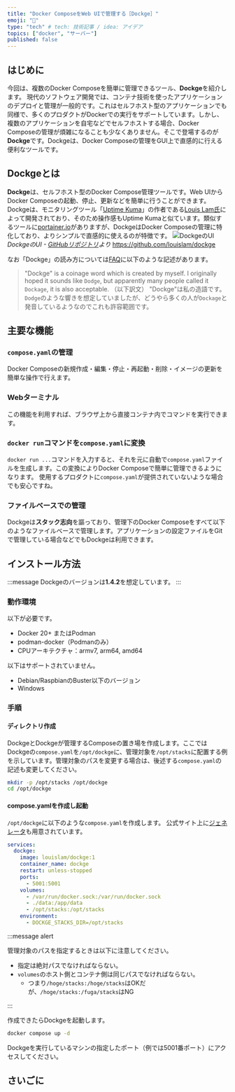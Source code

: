 ```yaml
---
title: "Docker ComposeをWeb UIで管理する［Dockge］"
emoji: "🐳"
type: "tech" # tech: 技術記事 / idea: アイデア
topics: ["docker", "サーバー"]
published: false
---
```


## はじめに

今回は、複数のDocker Composeを簡単に管理できるツール、**Dockge**を紹介します。
現代のソフトウェア開発では、コンテナ技術を使ったアプリケーションのデプロイと管理が一般的です。これはセルフホスト型のアプリケーションでも同様で、多くのプロダクトがDockerでの実行をサポートしています。しかし、複数のアプリケーションを自宅などでセルフホストする場合、Docker Composeの管理が煩雑になることも少なくありません。そこで登場するのが**Dockge**です。Dockgeは、Docker Composeの管理をGUI上で直感的に行える便利なツールです。

## Dockgeとは

**Dockge**は、セルフホスト型のDocker Compose管理ツールです。Web UIからDocker Composeの起動、停止、更新などを簡単に行うことができます。Dockgeは、モニタリングツール「[Uptime Kuma](https://github.com/louislam/uptime-kuma)」の作者である[Louis Lam氏](https://github.com/louislam)によって開発されており、そのため操作感もUptime Kumaと似ています。類似するツールに[portainer.io](https://www.portainer.io/)がありますが、DockgeはDocker Composeの管理に特化しており、よりシンプルで直感的に使えるのが特徴です。
![DockgeのUI](https://storage.googleapis.com/zenn-user-upload/c3b785f54906-20240815.png)
_DockgeのUI - [GitHubリポジトリ](https://github.com/louislam/dockge)より_
https://github.com/louislam/dockge

なお「Dockge」の読み方については[FAQ](https://github.com/louislam/dockge?tab=readme-ov-file#faq)に以下のような記述があります。

> "Dockge" is a coinage word which is created by myself. I originally hoped it sounds like `Dodge`, but apparently many people called it `Dockage`, it is also acceptable.
> （以下訳文）
> "Dockge"は私の造語です。`Dodge`のような響きを想定していましたが、どうやら多くの人が`Dockage`と発音しているようなのでこれも許容範囲です。

## 主要な機能

### `compose.yaml`の管理

Docker Composeの新規作成・編集・停止・再起動・削除・イメージの更新を簡単な操作で行えます。

<!--TODO:操作のGIF画像を入れる-->

### Webターミナル

この機能を利用すれば、ブラウザ上から直接コンテナ内でコマンドを実行できます。

<!--TODO:操作のGIF画像を入れる-->

### `docker run`コマンドを`compose.yaml`に変換

`docker run ...`コマンドを入力すると、それを元に自動で`compose.yaml`ファイルを生成します。この変換によりDocker Composeで簡単に管理できるようになります。
使用するプロダクトに`compose.yaml`が提供されていないような場合でも安心ですね。

<!--TODO:操作のGIF画像を入れる-->

### ファイルベースでの管理

Dockgeは**スタック志向**を謳っており、管理下のDocker Composeをすべて以下のようなファイルベースで管理します。アプリケーションの設定ファイルをGitで管理している場合などでもDockgeは利用できます。

<!--TODO:ディレクトリのtreeを入れる-->

## インストール方法

:::message
Dockgeのバージョンは**1.4.2**を想定しています。
:::

### 動作環境

以下が必要です。

- Docker 20+ またはPodman
- podman-docker（Podmanのみ）
- CPUアーキテクチャ：armv7, arm64, amd64

以下はサポートされていません。

- Debian/RaspbianのBuster以下のバージョン
- Windows

### 手順

#### ディレクトリ作成

DockgeとDockgeが管理するComposeの置き場を作成します。ここではDockgeの`compose.yaml`を`/opt/dockge`に、管理対象を`/opt/stacks`に配置する例を示しています。管理対象のパスを変更する場合は、後述する`compose.yaml`の記述も変更してください。

```bash
mkdir -p /opt/stacks /opt/dockge
cd /opt/dockge
```

#### compose.yamlを作成し起動

`/opt/dockge`に以下のような`compose.yaml`を作成します。
公式サイト上に[ジェネレータ](https://dockge.kuma.pet/)も用意されています。

```yaml:compose.yaml
services:
  dockge:
    image: louislam/dockge:1
    container_name: dockge
    restart: unless-stopped
    ports:
      - 5001:5001
    volumes:
      - /var/run/docker.sock:/var/run/docker.sock
      - ./data:/app/data
      - /opt/stacks:/opt/stacks
    environment:
      - DOCKGE_STACKS_DIR=/opt/stacks
```

:::message alert

管理対象のパスを指定するときは以下に注意してください。

- 指定は絶対パスでなければならない。
- `volumes`のホスト側とコンテナ側は同じパスでなければならない。
  - つまり`/hoge/stacks:/hoge/stacks`はOKだが、`/hoge/stacks:/fuga/stacks`はNG

:::

作成できたらDockgeを起動します。

```bash
docker compose up -d
```

Dockgeを実行しているマシンの指定したポート（例では5001番ポート）にアクセスしてください。

## さいごに

